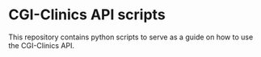 # CGI-Clinics API scripts

This repository contains python scripts to serve as a guide on how to use the CGI-Clinics API.
